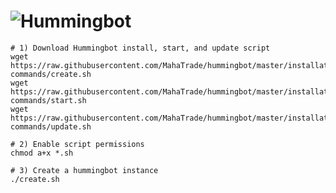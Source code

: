 ![Hummingbot](https://i.ibb.co/X5zNkKw/blacklogo-with-text.png)
============

```
# 1) Download Hummingbot install, start, and update script
wget https://raw.githubusercontent.com/MahaTrade/hummingbot/master/installation/docker-commands/create.sh
wget https://raw.githubusercontent.com/MahaTrade/hummingbot/master/installation/docker-commands/start.sh
wget https://raw.githubusercontent.com/MahaTrade/hummingbot/master/installation/docker-commands/update.sh

# 2) Enable script permissions
chmod a+x *.sh

# 3) Create a hummingbot instance
./create.sh
```

